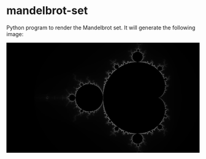 mandelbrot-set
==============

Python program to render the Mandelbrot set. It will generate the following image:

<img src="https://raw.githubusercontent.com/adusca/mandelbrot-set/master/mandelbrot.png">
